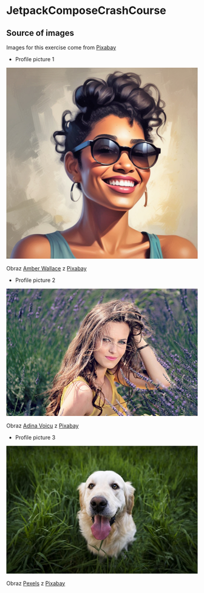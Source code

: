 # JetpackComposeCrashCourse

## Source of images
Images for this exercise come from [Pixabay](https://pixabay.com/)
* Profile picture 1

![profile_picture_1](https://github.com/marta-cognizant/JetpackComposeCrashCourse/blob/profile_card/app/src/main/res/drawable/profile_picture_1.png)

Obraz <a href="https://pixabay.com/pl/users/aphonicshade-44925021/?utm_source=link-attribution&utm_medium=referral&utm_campaign=image&utm_content=8913207"> Amber Wallace</a> z <a href="https://pixabay.com/pl//?utm_source=link-attribution&utm_medium=referral&utm_campaign=image&utm_content=8913207"> Pixabay</a>

* Profile picture 2

![profile_picture_2](https://github.com/marta-cognizant/JetpackComposeCrashCourse/blob/profile_card/app/src/main/res/drawable/profile_picture_2.jpg)

Obraz <a href="https://pixabay.com/pl/users/adinavoicu-485024/?utm_source=link-attribution&utm_medium=referral&utm_campaign=image&utm_content=1472185"> Adina Voicu</a> z <a href="https://pixabay.com/pl//?utm_source=link-attribution&utm_medium=referral&utm_campaign=image&utm_content=1472185"> Pixabay</a>

* Profile picture 3

![profile_picture_3](https://github.com/marta-cognizant/JetpackComposeCrashCourse/blob/profile_card/app/src/main/res/drawable/profile_picture_3.jpg)

Obraz <a href="https://pixabay.com/pl/users/pexels-2286921/?utm_source=link-attribution&utm_medium=referral&utm_campaign=image&utm_content=1839808"> Pexels</a> z <a href="https://pixabay.com/pl//?utm_source=link-attribution&utm_medium=referral&utm_campaign=image&utm_content=1839808"> Pixabay</a>

